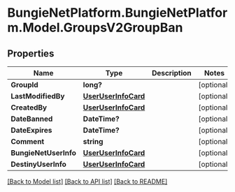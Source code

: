 # BungieNetPlatform.BungieNetPlatform.Model.GroupsV2GroupBan
## Properties

Name | Type | Description | Notes
------------ | ------------- | ------------- | -------------
**GroupId** | **long?** |  | [optional] 
**LastModifiedBy** | [**UserUserInfoCard**](UserUserInfoCard.md) |  | [optional] 
**CreatedBy** | [**UserUserInfoCard**](UserUserInfoCard.md) |  | [optional] 
**DateBanned** | **DateTime?** |  | [optional] 
**DateExpires** | **DateTime?** |  | [optional] 
**Comment** | **string** |  | [optional] 
**BungieNetUserInfo** | [**UserUserInfoCard**](UserUserInfoCard.md) |  | [optional] 
**DestinyUserInfo** | [**UserUserInfoCard**](UserUserInfoCard.md) |  | [optional] 

[[Back to Model list]](../README.md#documentation-for-models) [[Back to API list]](../README.md#documentation-for-api-endpoints) [[Back to README]](../README.md)

